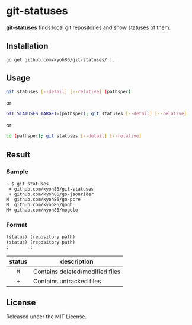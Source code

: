 git-statuses
=====

**git-statuses** finds local git repositories and show statuses of them.

## Installation

`go get github.com/kyoh86/git-statuses/...`

## Usage

```sh
git statuses [--detail] [--relative] (pathspec)
```

or

```sh
GIT_STATUSES_TARGET=(pathspec); git statuses [--detail] [--relative]
```

or

```sh
cd (pathspec); git statuses [--detail] [--relative]
```

## Result

### Sample
```
~ $ git statuses
 + github.com/kyoh86/git-statuses
 + github.com/kyoh86/go-jsonrider
M  github.com/kyoh86/go-pcre
M  github.com/kyoh86/gogh
M+ github.com/kyoh86/mogelo
```

### Format
```
(status) (repository path)
(status) (repository path)
:        :
```

|status|description                     |
|:----:|--------------------------------|
|`M`   |Contains deleted/modified files |
|`+`   |Contains untracked files        |

## License

Released under the MIT License.
